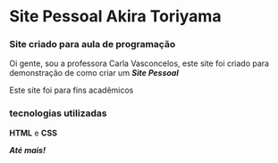 # Site Pessoal Akira Toriyama
### Site criado para aula de programação

Oi gente, sou a professora Carla Vasconcelos, este site foi criado para demonstração de como criar um **_Site Pessoal_**


Este site foi para fins acadêmicos

### tecnologias utilizadas
**HTML**  e **CSS**


**_Até mais!_**
